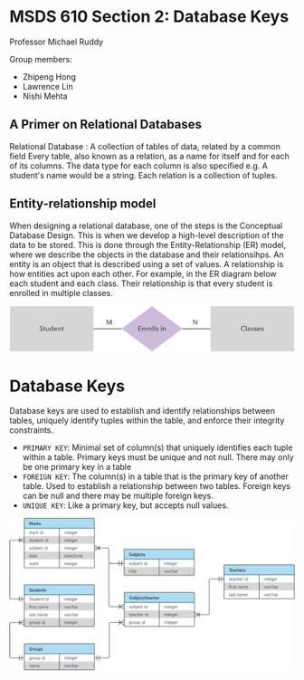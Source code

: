 # MSDS 610 Section 2: Database Keys
Professor Michael Ruddy

Group members:
- Zhipeng Hong
- Lawrence Lin
- Nishi Mehta

## A Primer on Relational Databases
Relational Database
: A collection of tables of data, related by a common field
Every table, also known as a relation, as a name for itself and for each of its columns. The data type for each column is also specified e.g. A student's name would be a string. Each relation is a collection of tuples.

## Entity-relationship model
When designing a relational database, one of the steps is the Conceptual Database Design. This is when we develop a high-level description of the data to be stored. This is done through the Entity-Relationship (ER) model, where we describe the objects in the database and their relationsihps. An entity is an object that is described using a set of values. A relationship is how entities act upon each other. For example, in the ER diagram below each student and each class. Their relationship is that every student is enrolled in multiple classes.

![](img/er.svg)


# Database Keys
Database keys are used to establish and identify relationships between 
tables, uniquely identify tuples within the table, and enforce their integrity constraints. 

- `PRIMARY KEY`: Minimal set of column(s) that uniquely identifies each tuple within a table. Primary keys must be unique and not null. There may only be one primary key in a table
- `FOREIGN KEY`: The column(s) in a table that is the primary key of another table. Used to establish a relationship between two tables. Foreign keys can be null and there may be multiple foreign keys.
- `UNIQUE KEY`: Like a primary key, but accepts null values.


![](img/ex.svg)




